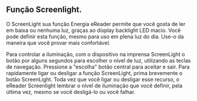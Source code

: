 ## Função Screenlight.

O ScreenLight sua função Energia eReader permite que você gosta de ler em baixa ou nenhuma luz, graças ao display backlight LED macio. Você pode definir esta função, mesmo para uso em plena luz do dia. Use-o da maneira que você provar mais confortável.

Para controlar a iluminação, com o dispositivo na imprensa ScreenLight o botão por alguns segundos para escolher o nível de luz, utilizando as teclas de navegação. Pressione a "escolha" botão central para aceitar e sair. Para rapidamente ligar ou desligar a função ScreenLight, prima brevemente o botão ScreenLight. Toda vez que você ligar ou desligar esse recurso, o eReader Screenlight lembrar o nível de iluminação que você definir, pela última vez, mesmo se você desligá-lo ou você falhar.

